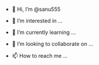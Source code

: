 - 👋 Hi, I’m @sanu555

- 👀 I’m interested in ...

- 🌱 I’m currently learning ...

- 💞️ I’m looking to collaborate on ...

- 📫 How to reach me ...

<!---

sanu555/sanu555 is a ✨ special ✨ repository because its `README.md` (this file) appears on your GitHub profile.

You can click the Preview link to take a look at your changes.

--->
